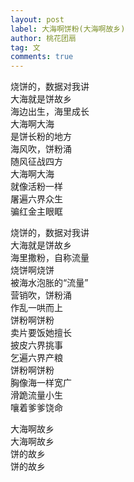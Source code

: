 ```yaml
---
layout: post
label: 大海啊饼粉(大海啊故乡)
author: 桃花团扇
tag: 文
comments: true
---
```



烧饼的，数据对我讲
<br>大海就是饼故乡
<br>海边出生，海里成长
<br>大海啊大海
<br>是饼长粉的地方
<br>海风吹，饼粉涌
<br>随风征战四方
<br>大海啊大海
<br>就像活粉一样
<br>屠遍六界众生
<br>骗红金主眼眶

烧饼的，数据对我讲
<br>大海就是饼故乡
<br>海里撒粉，自称流量
<br>烧饼啊烧饼
<br>被海水泡胀的“流量”
<br>营销吹，饼粉涌
<br>作乱一哄而上
<br>饼粉啊饼粉
<br>卖片要饭她擅长
<br>披皮六界挑事
<br>乞遍六界产粮
<br>饼粉啊饼粉
<br>胸像海一样宽广
<br>滑跪流量小生
<br>嚷着爹爹饶命

大海啊故乡
<br>大海啊故乡
<br>饼的故乡
<br>饼的故乡
